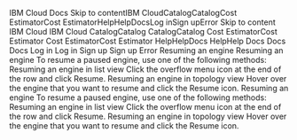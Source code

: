 ﻿IBM Cloud Docs Skip to contentIBM CloudCatalogCatalogCost EstimatorCost EstimatorHelpHelpDocsLog inSign upError Skip to content IBM Cloud IBM Cloud CatalogCatalog CatalogCatalog Cost EstimatorCost Estimator Cost EstimatorCost Estimator HelpHelpDocs HelpHelp Docs Docs Docs Log in Log in Sign up Sign up Error Resuming an engine Resuming an engine To resume a paused engine, use one of the following methods: Resuming an engine in list view Click the overflow menu icon at the end of the row and click Resume. Resuming an engine in topology view Hover over the engine that you want to resume and click the Resume icon. Resuming an engine To resume a paused engine, use one of the following methods: Resuming an engine in list view Click the overflow menu icon at the end of the row and click Resume. Resuming an engine in topology view Hover over the engine that you want to resume and click the Resume icon.
